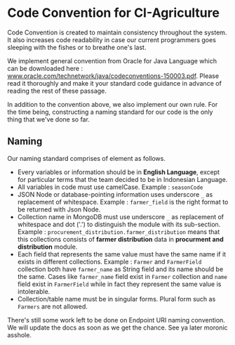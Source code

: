 # Code Convention for CI-Agriculture

Code Convention is created to maintain consistency throughout the system. It also increases code readability in case our current programmers goes sleeping with the fishes or to breathe one's last.

We implement general convention from Oracle for Java Language which can be downloaded here : www.oracle.com/technetwork/java/codeconventions-150003.pdf. Please read it thoroughly and make it your standard code guidance in advance of reading the rest of these passage.

In addition to the convention above, we also implement our own rule. For the time being, constructing a naming standard for our code is the only thing that we've done so far. 

## Naming

Our naming standard comprises of element as follows.  
  - Every variables or information should be in **English Language**, except for particular terms that the team decided to be in Indonesian Language.  
  - All variables in code must use camelCase. Example : ```seasonCode```
  - JSON Node or database-pointing information uses underscore ```_``` as replacement of whitespace. Example : ```farmer_field``` is the right format to be returned with Json Node.
  - Collection name in MongoDB must use underscore ```_``` as replacement of whitespace and dot ('.') to distinguish the module with its sub-section. Example : ```procurement_distribution.farmer_distribution``` means that this collections consists of **farmer distribution** data in **procurment and distribution** module.
  - Each field that represents the same value must have the same name if it exists in different collections. Example : ```Farmer``` and ```FarmerField``` collection both have ```farmer_name``` as String field and its name should be the same. Cases like ```farmer_name``` field exist in ```Farmer``` collection and ```name``` field exist in ```FarmerField``` while in fact they represent the same value is intolerable.
  - Collection/table name must be in singular forms. Plural form such as ```Farmers``` are not allowed.

There's still some work left to be done on Endpoint URI naming convention. We will update the docs as soon as we get the chance. See ya later moronic asshole.